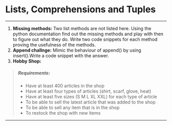 # Lists, Comprehensions and Tuples

* * *

1.  **Missing methods:** Two list methods are not listed here. Using the python documentation find out the missing methods and play with then to figure out what they do. Write two code snippets for each method proving the usefulness of the methods.
2.  **Append challnge:** Mimic the behaviour of append() by using insert().Write a code snippet with the answer.
3.  **Hobby Shop:** 
>  ##### Requirements:
>  * Have at least 400 articles in the shop
>  * Have at least four types of articles (shirt, scarf, glove, heat)
>  * Have at least five sizes (S M L XL XXL) for each type of article
>  * To be able to sell the latest article that was added to the shop
>  * To be able to sell any item that is in the shop
>  * To restock the shop with new items
* * *
